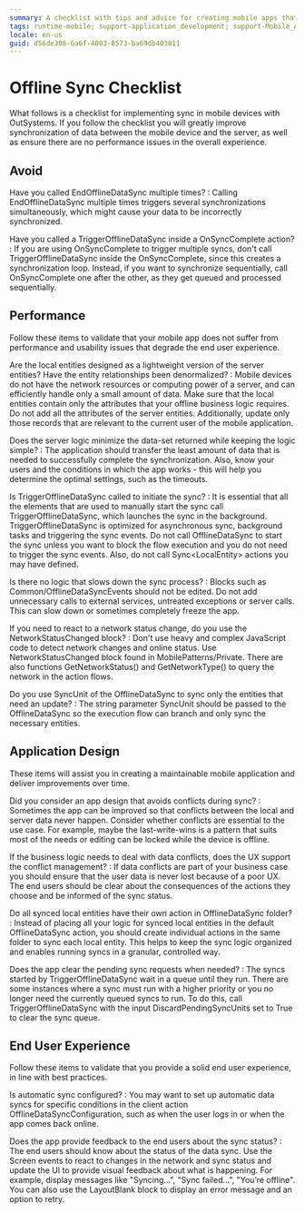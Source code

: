 ```yaml
---
summary: A checklist with tips and advice for creating mobile apps that synchronize data with the server.
tags: runtime-mobile; support-application_development; support-Mobile_Apps
locale: en-us
guid: d56de308-6a6f-4003-8573-ba69db403011
---
```


# Offline Sync Checklist

What follows is a checklist for implementing sync in mobile devices with OutSystems. If you follow the checklist you will greatly improve synchronization of data between the mobile device and the server, as well as ensure there are no performance issues in the overall experience.

## Avoid

Have you called EndOfflineDataSync multiple times?
: Calling EndOfflineDataSync multiple times triggers several synchronizations simultaneously, which might cause your data to be incorrectly synchronized.

Have you called a TriggerOfflineDataSync inside a OnSyncComplete action?
: If you are using OnSyncComplete to trigger multiple syncs, don't call TriggerOfflineDataSync inside the OnSyncComplete, since this creates a synchronization loop.
Instead, if you want to synchronize sequentially, call OnSyncComplete one after the other, as they get queued and processed sequentially.


## Performance

Follow these items to validate that your mobile app does not suffer from performance and usability issues that degrade the end user experience.

Are the local entities designed as a lightweight version of the server entities? Have the entity relationships been denormalized?
:   Mobile devices do not have the network resources or computing power of a server, and can efficiently handle only a small amount of data. Make sure that the local entities contain only the attributes that your offline business logic requires. Do not add all the attributes of the server entities. Additionally, update only those records that are relevant to the current user of the mobile application.

Does the server logic minimize the data-set returned while keeping the logic simple?
:   The application should transfer the least amount of data that is needed to successfully complete the synchronization. Also, know your users and the conditions in which the app works - this will help you determine the optimal settings, such as the timeouts.

Is TriggerOfflineDataSync called to initiate the sync?
:   It is essential that all the elements that are used to manually start the sync call TriggerOfflineDataSync, which launches the sync in the background. TriggerOfflineDataSync is optimized for asynchronous sync, background tasks and triggering the sync events. Do not call OfflineDataSync to start the sync unless you want to block the flow execution and you do not need to trigger the sync events. Also, do not call Sync&lt;LocalEntity&gt; actions you may have defined.

Is there no logic that slows down the sync process?
:   Blocks such as Common/OfflineDataSyncEvents should not be edited. Do not add unnecessary calls to external services, untreated exceptions or server calls. This can slow down or sometimes completely freeze the app.

If you need to react to a network status change, do you use the NetworkStatusChanged block?
:   Don't use heavy and complex JavaScript code to detect network changes and online status. Use NetworkStatusChanged block found in MobilePatterns/Private. There are also functions GetNetworkStatus() and GetNetworkType() to query the network in the action flows.

Do you use SyncUnit of the OfflineDataSync to sync only the entities that need an update?
:   The string parameter SyncUnit should be passed to the OfflineDataSync so the execution flow can branch and only sync the necessary entities.


## Application Design

These items will assist you in creating a maintainable mobile application and deliver improvements over time. 

Did you consider an app design that avoids conflicts during sync?
:   Sometimes the app can be improved so that conflicts between the local and server data never happen. Consider whether conflicts are essential to the use case. For example, maybe the last-write-wins is a pattern that suits most of the needs or editing can be locked while the device is offline.

If the business logic needs to deal with data conflicts, does the UX support the conflict management?
:   If data conflicts are part of your business case you should ensure that the user data is never lost because of a poor UX. The end users should be clear about the consequences of the actions they choose and be informed of the sync status.

Do all synced local entities have their own action in OfflineDataSync folder?
:   Instead of placing all your logic for synced local entities in the default OfflineDataSync action, you should create individual actions in the same folder to sync each local entity. This helps to keep the sync logic organized and enables running syncs in a granular, controlled way.

Does the app clear the pending sync requests when needed?
:   The syncs started by TriggerOfflineDataSync wait in a queue until they run. There are some instances where a sync must run with a higher priority or you no longer need the currently queued syncs to run. To do this, call TriggerOfflineDataSync with the input DiscardPendingSyncUnits set to True to clear the sync queue.


## End User Experience

Follow these items to validate that you provide a solid end user experience, in line with best practices.

Is automatic sync configured?
:   You may want to set up automatic data syncs for specific conditions in the client action OfflineDataSyncConfiguration, such as when the user logs in or when the app comes back online.

Does the app provide feedback to the end users about the sync status?
:   The end users should know about the status of the data sync. Use the Screen events to react to changes in the network and sync status and update the UI to provide visual feedback about what is happening. For example, display messages like "Syncing...", "Sync failed...", "You’re offline". You can also use the LayoutBlank block to display an error message and an option to retry.
